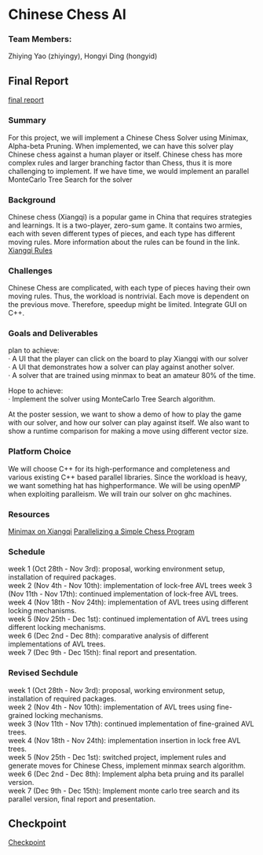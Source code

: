 # Chinese Chess AI
### Team Members: 
Zhiying Yao (zhiyingy), Hongyi Ding (hongyid)

## Final Report
[final report](https://github.com/zhiyingy/zhiyingy.github.io/final.pdf)

### Summary

For this project, we will implement a Chinese Chess Solver using Minimax, Alpha-beta Pruning. When implemented, we can have this solver play Chinese chess against a human player or itself. Chinese chess has more complex rules and larger branching factor than Chess, thus it is more challenging to implement. If we have time, we would implement an parallel MonteCarlo Tree Search for the solver

### Background

Chinese chess (Xiangqi) is a popular game in China that requires strategies and learnings.
It is a two-player, zero-sum game. It contains two armies, each with seven different types
of pieces, and each type has different moving rules. More information about the rules can
be found in the link.
[Xiangqi Rules](https://en.wikipedia.org/wiki/Xiangqi)

### Challenges
Chinese Chess are complicated, with each type of pieces having their own moving rules.
Thus, the workload is nontrivial.
Each move is dependent on the previous move. Therefore, speedup might be limited.
Integrate GUI on C++.

### Goals and Deliverables

plan to achieve: <br />
· A UI that the player can click on the board to play Xiangqi with our solver <br />
· A UI that demonstrates how a solver can play against another solver. <br />
· A solver that are trained using minmax to beat an amateur 80% of the time. 

Hope to achieve: <br />
· Implement the solver using MonteCarlo Tree Search algorithm.

At the poster session, we want to show a demo of how to play the game with our solver,
and how our solver can play against itself. We also want to show a runtime comparison for
making a move using different vector size.

### Platform Choice
We will choose C++ for its high-performance and completeness and various existing C++
based parallel libraries. Since the workload is heavy, we want something hat has highperformance.
We will be using openMP when exploiting paralleism. We will train our solver on ghc
machines.

### Resources
[Minimax on Xiangqi](http://stanford.edu/~dengl11/resource/doc/221-Report.pdf)
[Parallelizing a Simple Chess Program](https://pdfs.semanticscholar.org/8e1b/da134a45bd362c61827e99fd1e2cb624079d.pdf)

### Schedule
week 1 (Oct 28th - Nov 3rd): proposal, working environment setup, installation of required packages. <br />
week 2 (Nov 4th - Nov 10th): implementation of lock-free AVL trees
week 3 (Nov 11th - Nov 17th): continued implementation of lock-free AVL trees.<br />
week 4 (Nov 18th - Nov 24th): implementation of AVL trees using different locking mechanisms.<br />
week 5 (Nov 25th - Dec 1st): continued implementation of AVL trees using different locking mechanisms.<br />
week 6 (Dec 2nd - Dec 8th): comparative analysis of different implementations of AVL trees. <br />
week 7 (Dec 9th - Dec 15th): final report and presentation.<br />

### Revised Sechdule
week 1 (Oct 28th - Nov 3rd): proposal, working environment setup, installation of required packages. <br />
week 2 (Nov 4th - Nov 10th): implementation of AVL trees using fine-grained locking mechanisms.<br />
week 3 (Nov 11th - Nov 17th): continued implementation of fine-grained AVL trees.<br />
week 4 (Nov 18th - Nov 24th): implementation insertion in lock free AVL trees.<br />
week 5 (Nov 25th - Dec 1st): switched project, implement rules and generate moves for Chinese Chess, implement minmax search algorithm.<br />
week 6 (Dec 2nd - Dec 8th): Implement alpha beta pruing and its parallel version. <br />
week 7 (Dec 9th - Dec 15th): Implement monte carlo tree search and its parallel version, final report and presentation.<br />

## Checkpoint
[Checkpoint](https://github.com/zhiyingy/zhiyingy.github.io/blob/master/checkpoint.md)
